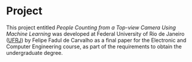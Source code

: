 # Project

This project entitled *People Counting from a Top-view Camera Using Machine Learning* was developed at Federal
University of Rio de Janeiro ([UFRJ](https://ufrj.br/en/)) by Felipe Fadul de Carvalho as a final paper for the
Electronic and Computer Engineering course, as part of the requirements to obtain the undergraduate degree.
